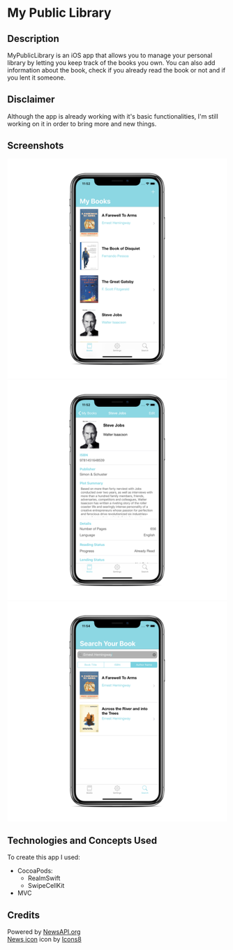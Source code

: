 # My Public Library

## Description
MyPublicLibrary is an iOS app that allows you to manage your personal library by letting you keep track of the books you own. You can also add information about the book, check if you already read the book or not and if you lent it someone. 

## Disclaimer
Although the app is already working with it's basic functionalities, I'm still working on it in order to bring more and new things.  

## Screenshots
![firstScreenShot](https://github.com/DavidRFerreira/MyPersonalLibrary_iOSApp/blob/master/Screenshots/screen1.png)
![secondScreenShot](https://github.com/DavidRFerreira/MyPersonalLibrary_iOSApp/blob/master/Screenshots/screen2.png)
![thirdScreenShot](https://github.com/DavidRFerreira/MyPersonalLibrary_iOSApp/blob/master/Screenshots/screen3.png)

## Technologies and Concepts Used
To create this app I used: 
- CocoaPods: 
  - RealmSwift
  - SwipeCellKit
- MVC

## Credits
Powered by [NewsAPI.org](https://newsapi.org/)<br />
[News icon](https://icons8.com/icons/set/news) icon by [Icons8](https://icons8.com/)<br />
